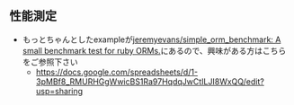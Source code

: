 ## 性能測定

* もっとちゃんとしたexampleが[jeremyevans/simple\_orm\_benchmark: A small benchmark test for ruby ORMs\.](https://github.com/jeremyevans/simple_orm_benchmark)にあるので、興味がある方はこちらをご参照下さい
  * https://docs.google.com/spreadsheets/d/1-3pMBf8_RMURHGgWwicBS1Ra97HqdqJwCtILJI8WxQQ/edit?usp=sharing
